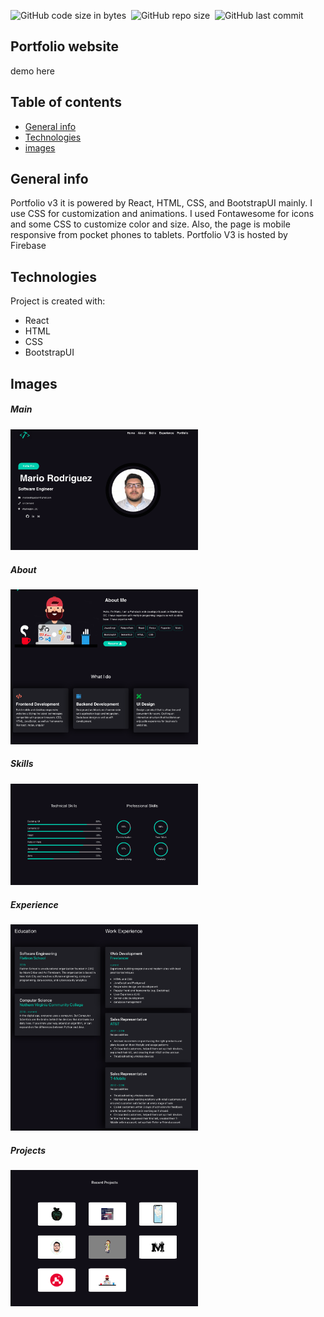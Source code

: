 ![GitHub code size in bytes](https://img.shields.io/github/languages/code-size/MarioR9/PortfolioV3)&nbsp;
![GitHub repo size](https://img.shields.io/github/repo-size/MarioR9/PortfolioV3?color=g&label=Repo%20Size)&nbsp; 
![GitHub last commit](https://img.shields.io/github/last-commit/MarioR9/PortfolioV3)

## Portfolio website

demo here

## Table of contents
* [General info](#general-info)
* [Technologies](#technologies)
* [images](#images)

## General info

Portfolio v3 it is powered by React, HTML, CSS, and BootstrapUI mainly. I use CSS for customization and animations. I used Fontawesome for icons and some CSS to customize color and size. Also, the page is mobile responsive from pocket phones to tablets. Portfolio V3 is hosted by Firebase
	
## Technologies

Project is created with:
* React 
* HTML
* CSS
* BootstrapUI


## Images

##### Main 
<img src="ReadmeImages/main.png" width="300"> 

##### About 
<img src="ReadmeImages/about.png" width="300"> 

##### Skills 
<img src="ReadmeImages/skills.png" width="300"> 

##### Experience 
<img src="ReadmeImages/exp.png" width="300"> 

##### Projects 
<img src="ReadmeImages/projects.png" width="300"> 


